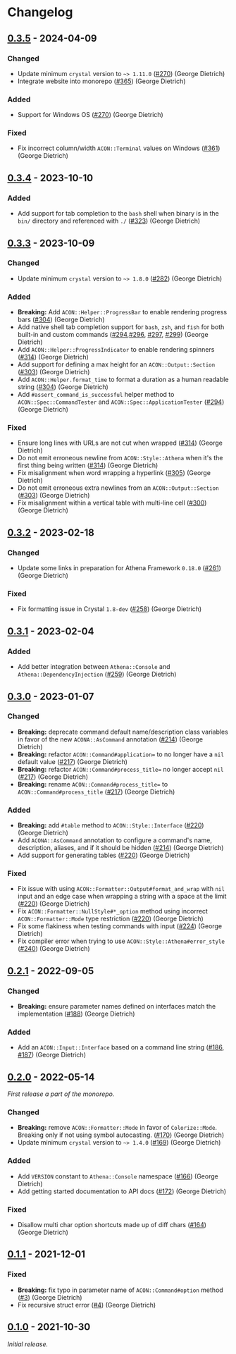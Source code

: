 # Changelog

## [0.3.5] - 2024-04-09

### Changed

- Update minimum `crystal` version to `~> 1.11.0` ([#270](https://github.com/athena-framework/athena/pull/270)) (George Dietrich)
- Integrate website into monorepo ([#365](https://github.com/athena-framework/athena/pull/365)) (George Dietrich)

### Added

- Support for Windows OS ([#270](https://github.com/athena-framework/athena/pull/270)) (George Dietrich)

### Fixed

- Fix incorrect column/width `ACON::Terminal` values on Windows ([#361](https://github.com/athena-framework/athena/pull/361)) (George Dietrich)

## [0.3.4] - 2023-10-10

### Added

- Add support for tab completion to the `bash` shell when binary is in the `bin/` directory and referenced with `./` ([#323](https://github.com/athena-framework/athena/pull/323)) (George Dietrich)

## [0.3.3] - 2023-10-09

### Changed

- Update minimum `crystal` version to `~> 1.8.0` ([#282](https://github.com/athena-framework/athena/pull/282)) (George Dietrich)

### Added

- **Breaking:** Add `ACON::Helper::ProgressBar` to enable rendering progress bars ([#304](https://github.com/athena-framework/athena/pull/304)) (George Dietrich)
- Add native shell tab completion support for `bash`, `zsh`, and `fish` for both built-in and custom commands ([#294](https://github.com/athena-framework/athena/pull/294),[#296](https://github.com/athena-framework/athena/pull/296), [#297](https://github.com/athena-framework/athena/pull/297), [#299](https://github.com/athena-framework/athena/pull/299)) (George Dietrich)
- Add `ACON::Helper::ProgressIndicator` to enable rendering spinners ([#314](https://github.com/athena-framework/athena/pull/314)) (George Dietrich)
- Add support for defining a max height for an `ACON::Output::Section` ([#303](https://github.com/athena-framework/athena/pull/303)) (George Dietrich)
- Add `ACON::Helper.format_time` to format a duration as a human readable string ([#304](https://github.com/athena-framework/athena/pull/304)) (George Dietrich)
- Add `#assert_command_is_successful` helper method to `ACON::Spec::CommandTester` and `ACON::Spec::ApplicationTester` ([#294](https://github.com/athena-framework/athena/pull/294)) (George Dietrich)

### Fixed

- Ensure long lines with URLs are not cut when wrapped ([#314](https://github.com/athena-framework/athena/pull/314)) (George Dietrich)
- Do not emit erroneous newline from `ACON::Style::Athena` when it's the first thing being written ([#314](https://github.com/athena-framework/athena/pull/314)) (George Dietrich)
- Fix misalignment when word wrapping a hyperlink ([#305](https://github.com/athena-framework/athena/pull/305)) (George Dietrich)
- Do not emit erroneous extra newlines from an `ACON::Output::Section` ([#303](https://github.com/athena-framework/athena/pull/303)) (George Dietrich)
- Fix misalignment within a vertical table with multi-line cell ([#300](https://github.com/athena-framework/athena/pull/300)) (George Dietrich)

## [0.3.2] - 2023-02-18

### Changed

- Update some links in preparation for Athena Framework `0.18.0` ([#261](https://github.com/athena-framework/athena/pull/261)) (George Dietrich)

### Fixed

- Fix formatting issue in Crystal `1.8-dev` ([#258](https://github.com/athena-framework/athena/pull/258)) (George Dietrich)

## [0.3.1] - 2023-02-04

### Added

- Add better integration between `Athena::Console` and `Athena::DependencyInjection` ([#259](https://github.com/athena-framework/athena/pull/259)) (George Dietrich)

## [0.3.0] - 2023-01-07

### Changed

- **Breaking:** deprecate command default name/description class variables in favor of the new `ACONA::AsCommand` annotation ([#214](https://github.com/athena-framework/athena/pull/214)) (George Dietrich)
- **Breaking:** refactor `ACON::Command#application=` to no longer have a `nil` default value ([#217](https://github.com/athena-framework/athena/pull/217)) (George Dietrich)
- **Breaking:** refactor `ACON::Command#process_title=` no longer accept `nil` ([#217](https://github.com/athena-framework/athena/pull/217)) (George Dietrich)
- **Breaking:** rename `ACON::Command#process_title=` to `ACON::Command#process_title` ([#217](https://github.com/athena-framework/athena/pull/217)) (George Dietrich)

### Added

- **Breaking:** add `#table` method to `ACON::Style::Interface` ([#220](https://github.com/athena-framework/athena/pull/220)) (George Dietrich)
- Add `ACONA::AsCommand` annotation to configure a command's name, description, aliases, and if it should be hidden ([#214](https://github.com/athena-framework/athena/pull/214)) (George Dietrich)
- Add support for generating tables ([#220](https://github.com/athena-framework/athena/pull/220)) (George Dietrich)

### Fixed

- Fix issue with using `ACON::Formatter::Output#format_and_wrap` with `nil` input and an edge case when wrapping a string with a space at the limit ([#220](https://github.com/athena-framework/athena/pull/220)) (George Dietrich)
- Fix `ACON::Formatter::NullStyle#*_option` method using incorrect `ACON::Formatter::Mode` type restriction ([#220](https://github.com/athena-framework/athena/pull/220)) (George Dietrich)
- Fix some flakiness when testing commands with input ([#224](https://github.com/athena-framework/athena/pull/224)) (George Dietrich)
- Fix compiler error when trying to use `ACON::Style::Athena#error_style` ([#240](https://github.com/athena-framework/athena/pull/240)) (George Dietrich)

## [0.2.1] - 2022-09-05

### Changed

- **Breaking:** ensure parameter names defined on interfaces match the implementation ([#188](https://github.com/athena-framework/athena/pull/188)) (George Dietrich)

### Added

- Add an `ACON::Input::Interface` based on a command line string ([#186](https://github.com/athena-framework/athena/pull/186), [#187](https://github.com/athena-framework/athena/pull/187)) (George Dietrich)

## [0.2.0] - 2022-05-14

_First release a part of the monorepo._

### Changed

- **Breaking:** remove `ACON::Formatter::Mode` in favor of `Colorize::Mode`. Breaking only if not using symbol autocasting. ([#170](https://github.com/athena-framework/athena/pull/170)) (George Dietrich)
- Update minimum `crystal` version to `~> 1.4.0` ([#169](https://github.com/athena-framework/athena/pull/169)) (George Dietrich)

### Added

- Add `VERSION` constant to `Athena::Console` namespace ([#166](https://github.com/athena-framework/athena/pull/166)) (George Dietrich)
- Add getting started documentation to API docs ([#172](https://github.com/athena-framework/athena/pull/172)) (George Dietrich)

### Fixed

- Disallow multi char option shortcuts made up of diff chars ([#164](https://github.com/athena-framework/athena/pull/164)) (George Dietrich)

## [0.1.1] - 2021-12-01

### Fixed

- **Breaking:** fix typo in parameter name of `ACON::Command#option` method ([#3](https://github.com/athena-framework/console/pull/3)) (George Dietrich)
- Fix recursive struct error ([#4](https://github.com/athena-framework/console/pull/4)) (George Dietrich)

## [0.1.0] - 2021-10-30

_Initial release._

[0.3.5]: https://github.com/athena-framework/console/releases/tag/v0.3.5
[0.3.4]: https://github.com/athena-framework/console/releases/tag/v0.3.4
[0.3.3]: https://github.com/athena-framework/console/releases/tag/v0.3.3
[0.3.2]: https://github.com/athena-framework/console/releases/tag/v0.3.2
[0.3.1]: https://github.com/athena-framework/console/releases/tag/v0.3.1
[0.3.0]: https://github.com/athena-framework/console/releases/tag/v0.3.0
[0.2.1]: https://github.com/athena-framework/console/releases/tag/v0.2.1
[0.2.0]: https://github.com/athena-framework/console/releases/tag/v0.2.0
[0.1.1]: https://github.com/athena-framework/console/releases/tag/v0.1.1
[0.1.0]: https://github.com/athena-framework/console/releases/tag/v0.1.0
